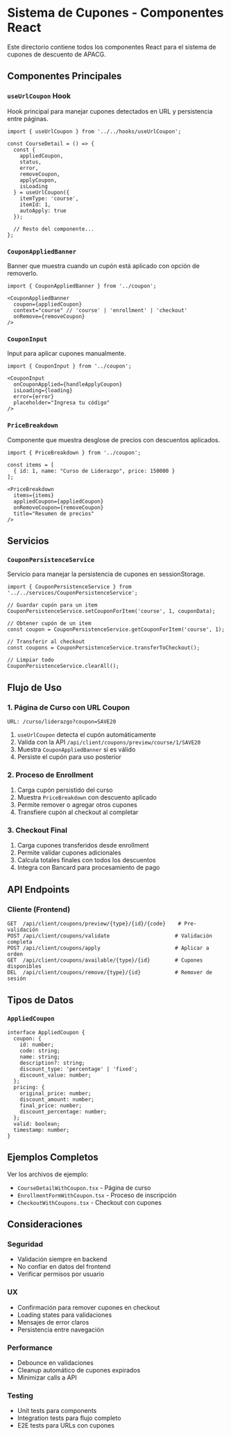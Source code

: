 # Sistema de Cupones - Componentes React

Este directorio contiene todos los componentes React para el sistema de cupones de descuento de APACG.

## Componentes Principales

### `useUrlCoupon` Hook

Hook principal para manejar cupones detectados en URL y persistencia entre páginas.

```tsx
import { useUrlCoupon } from '../../hooks/useUrlCoupon';

const CourseDetail = () => {
  const {
    appliedCoupon,
    status,
    error,
    removeCoupon,
    applyCoupon,
    isLoading
  } = useUrlCoupon({
    itemType: 'course',
    itemId: 1,
    autoApply: true
  });

  // Resto del componente...
};
```

### `CouponAppliedBanner`

Banner que muestra cuando un cupón está aplicado con opción de removerlo.

```tsx
import { CouponAppliedBanner } from '../coupon';

<CouponAppliedBanner
  coupon={appliedCoupon}
  context="course" // 'course' | 'enrollment' | 'checkout'
  onRemove={removeCoupon}
/>
```

### `CouponInput`

Input para aplicar cupones manualmente.

```tsx
import { CouponInput } from '../coupon';

<CouponInput
  onCouponApplied={handleApplyCoupon}
  isLoading={loading}
  error={error}
  placeholder="Ingresa tu código"
/>
```

### `PriceBreakdown`

Componente que muestra desglose de precios con descuentos aplicados.

```tsx
import { PriceBreakdown } from '../coupon';

const items = [
  { id: 1, name: "Curso de Liderazgo", price: 150000 }
];

<PriceBreakdown
  items={items}
  appliedCoupon={appliedCoupon}
  onRemoveCoupon={removeCoupon}
  title="Resumen de precios"
/>
```

## Servicios

### `CouponPersistenceService`

Servicio para manejar la persistencia de cupones en sessionStorage.

```tsx
import { CouponPersistenceService } from '../../services/CouponPersistenceService';

// Guardar cupón para un item
CouponPersistenceService.setCouponForItem('course', 1, couponData);

// Obtener cupón de un item
const coupon = CouponPersistenceService.getCouponForItem('course', 1);

// Transferir al checkout
const coupons = CouponPersistenceService.transferToCheckout();

// Limpiar todo
CouponPersistenceService.clearAll();
```

## Flujo de Uso

### 1. Página de Curso con URL Coupon

```
URL: /curso/liderazgo?coupon=SAVE20
```

1. `useUrlCoupon` detecta el cupón automáticamente
2. Valida con la API `/api/client/coupons/preview/course/1/SAVE20`
3. Muestra `CouponAppliedBanner` si es válido
4. Persiste el cupón para uso posterior

### 2. Proceso de Enrollment

1. Carga cupón persistido del curso
2. Muestra `PriceBreakdown` con descuento aplicado
3. Permite remover o agregar otros cupones
4. Transfiere cupón al checkout al completar

### 3. Checkout Final

1. Carga cupones transferidos desde enrollment
2. Permite validar cupones adicionales
3. Calcula totales finales con todos los descuentos
4. Integra con Bancard para procesamiento de pago

## API Endpoints

### Cliente (Frontend)

```
GET  /api/client/coupons/preview/{type}/{id}/{code}    # Pre-validación
POST /api/client/coupons/validate                     # Validación completa
POST /api/client/coupons/apply                        # Aplicar a orden
GET  /api/client/coupons/available/{type}/{id}        # Cupones disponibles
DEL  /api/client/coupons/remove/{type}/{id}           # Remover de sesión
```

## Tipos de Datos

### `AppliedCoupon`

```tsx
interface AppliedCoupon {
  coupon: {
    id: number;
    code: string;
    name: string;
    description?: string;
    discount_type: 'percentage' | 'fixed';
    discount_value: number;
  };
  pricing: {
    original_price: number;
    discount_amount: number;
    final_price: number;
    discount_percentage: number;
  };
  valid: boolean;
  timestamp: number;
}
```

## Ejemplos Completos

Ver los archivos de ejemplo:
- `CourseDetailWithCoupon.tsx` - Página de curso
- `EnrollmentFormWithCoupon.tsx` - Proceso de inscripción  
- `CheckoutWithCoupons.tsx` - Checkout con cupones

## Consideraciones

### Seguridad
- Validación siempre en backend
- No confiar en datos del frontend
- Verificar permisos por usuario

### UX
- Confirmación para remover cupones en checkout
- Loading states para validaciones
- Mensajes de error claros
- Persistencia entre navegación

### Performance  
- Debounce en validaciones
- Cleanup automático de cupones expirados
- Minimizar calls a API

### Testing
- Unit tests para components
- Integration tests para flujo completo
- E2E tests para URLs con cupones